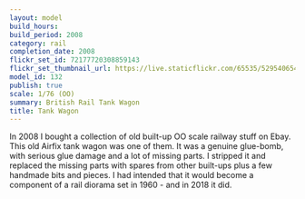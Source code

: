 ```yaml
---
layout: model
build_hours: 
build_period: 2008
category: rail
completion_date: 2008
flickr_set_id: 72177720308859143
flickr_set_thumbnail_url: https://live.staticflickr.com/65535/52954065431_f3dde436ac_m.jpg
model_id: 132
publish: true
scale: 1/76 (OO)
summary: British Rail Tank Wagon
title: Tank Wagon
---
```


In 2008 I bought a collection of old built-up OO scale railway stuff on Ebay. This old Airfix tank wagon was one of them. It was a genuine glue-bomb, with serious glue damage and a lot of missing parts. I stripped it and replaced the missing parts with spares from other built-ups plus a few handmade bits and pieces. I had intended that it would become a component of a rail diorama set in 1960 - and in 2018 it did.
